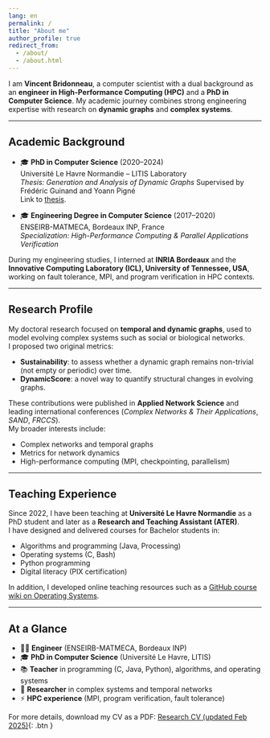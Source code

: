 ```yaml
---
lang: en
permalink: /
title: "About me"
author_profile: true
redirect_from: 
  - /about/
  - /about.html
---
```


I am **Vincent Bridonneau**, a computer scientist with a dual background as an **engineer in High-Performance Computing (HPC)** and a **PhD in Computer Science**. My academic journey combines strong engineering expertise with research on **dynamic graphs** and **complex systems**.

---

## Academic Background

- 🎓 **PhD in Computer Science** (2020–2024)  
  Université Le Havre Normandie – LITIS Laboratory  
  *Thesis: Generation and Analysis of Dynamic Graphs*
  Supervised by Frédéric Guinand and Yoann Pigné  
  Link to [thesis](https://theses.hal.science/tel-04888896).

- 🎓 **Engineering Degree in Computer Science** (2017–2020)  
  ENSEIRB-MATMECA, Bordeaux INP, France  
  *Specialization: High-Performance Computing & Parallel Applications Verification*  

During my engineering studies, I interned at **INRIA Bordeaux** and the **Innovative Computing Laboratory (ICL), University of Tennessee, USA**, working on fault tolerance, MPI, and program verification in HPC contexts.  

---

## Research Profile

My doctoral research focused on **temporal and dynamic graphs**, used to model evolving complex systems such as social or biological networks.  
I proposed two original metrics:  

- **Sustainability**: to assess whether a dynamic graph remains non-trivial (not empty or periodic) over time.  
- **DynamicScore**: a novel way to quantify structural changes in evolving graphs.  

These contributions were published in **Applied Network Science** and leading international conferences (*Complex Networks & Their Applications*, *SAND*, *FRCCS*).  
My broader interests include:  

- Complex networks and temporal graphs  
- Metrics for network dynamics  
- High-performance computing (MPI, checkpointing, parallelism)  

---

## Teaching Experience

Since 2022, I have been teaching at **Université Le Havre Normandie** as a PhD student and later as a **Research and Teaching Assistant (ATER)**.  
I have designed and delivered courses for Bachelor students in:  

- Algorithms and programming (Java, Processing)  
- Operating systems (C, Bash)  
- Python programming  
- Digital literacy (PIX certification)  

In addition, I developed online teaching resources such as a [GitHub course wiki on Operating Systems](https://github.com/vbridonneau/CoursSysteme/wiki).  

---

## At a Glance
- 🧑‍💻 **Engineer** (ENSEIRB-MATMECA, Bordeaux INP)  
- 🎓 **PhD in Computer Science** (Université Le Havre, LITIS)  
- 📚 **Teacher** in programming (C, Java, Python), algorithms, and operating systems  
- 🔬 **Researcher** in complex systems and temporal networks  
- ⚡ **HPC experience** (MPI, program verification, fault tolerance)

For more details, download my CV as a PDF: [Research CV (updated Feb 2025)](/files/CV_Recherche.pdf){: .btn }
